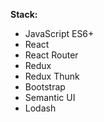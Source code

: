**Stack:**

* JavaScript ES6+
* React
* React Router
* Redux
* Redux Thunk
* Bootstrap
* Semantic UI
* Lodash
